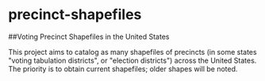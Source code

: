 precinct-shapefiles
===================

##Voting Precinct Shapefiles in the United States

This project aims to catalog as many shapefiles of precincts (in some states "voting tabulation districts", or "election districts") across the United States. The priority is to obtain current shapefiles; older shapes will be noted.


